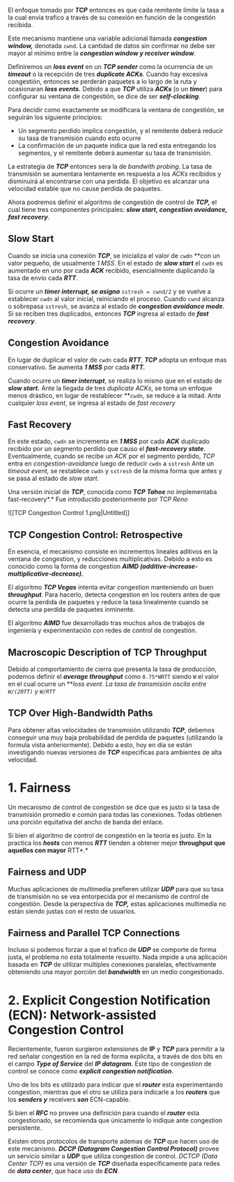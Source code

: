 El enfoque tomado por ***TCP*** entonces es que cada remitente limite la tasa a la cual envía trafico a través de su conexión en función de la congestión recibida.

Este mecanismo mantiene una variable adicional llamada ***congestion window,*** denotada `cwnd`. La cantidad de datos sin confirmar no debe ser mayor al mínimo entre la ***congestion window y receiver window***.

Definiremos un ***loss event*** en un ***TCP sender*** como la ocurrencia de un ***timeout*** o la recepción de tres ***duplicate ACKs***. Cuando hay excesiva congestión, entonces se perderán paquetes a lo largo de la ruta y ocasionaran ***loss events.*** Debido a que ***TCP*** utiliza ***ACKs*** (o un ***timer***) para configurar su ventana de congestión, se dice de ser ***self-clocking***.

Para decidir como exactamente se modificara la ventana de congestión, se seguirán los siguiente principios:

- Un segmento perdido implica congestión, y el remitente deberá reducir su tasa de transmisión cuando esto ocurre
- La confirmación de un paquete indica que la red esta entregando los segmentos, y el remitente deberá aumentar su tasa de transmisión.

La estrategia de ***TCP*** entonces sera la de *bandwith probing*. La tasa de transmisión se aumentara lentamente en respuesta a los *ACKs* recibidos y disminuirá al encontrarse con una perdida. El objetivo es alcanzar una velocidad estable que no cause perdida de paquetes.

Ahora podremos definir el algoritmo de congestión de control de ***TCP,*** el cual tiene tres componentes principales: ***slow start, congestion avoidance, fast recovery***.

## Slow Start

Cuando se inicia una conexión ***TCP***, se inicializa el valor de `cwdn` **con un valor pequeño, de usualmente *1 MSS*. En el estado de ***slow start*** el `cwdn` es aumentado en uno por cada ***ACK*** recibido, esencialmente duplicando la tasa de envío cada ***RTT***.

Si ocurre un ***timer interrupt, se asigna*** `sstresh = cwnd/2` y se vuelve a establecer `cwdn`  al valor inicial, reiniciando el proceso. Cuando `cwnd` alcanza o sobrepasa `sstresh`, se avanza al estado de ***congestion avoidance mode***. Si se reciben tres duplicados, entonces ***TCP*** ingresa al estado de ***fast recovery***.

## Congestion Avoidance

En lugar de duplicar el valor de `cwdn` cada ***RTT***, ***TCP*** adopta un enfoque mas conservativo. Se aumenta ***1 MSS*** por cada ***RTT.***

Cuando ocurre un ***timer interrupt***, se realiza lo mismo que en el estado de ***slow start.*** Ante la llegada de tres *duplicate ACKs*, se toma un enfoque menos drástico, en lugar de restablecer ***`cwdn`,* se reduce a la mitad. Ante cualquier *loss event*, se ingresa  al estado de *fast recovery*

## Fast Recovery

En este estado, `cwdn` se incrementa en ***1 MSS*** por cada ***ACK*** duplicado recibido por un segmento perdido que causo el ***fast-recovery state***. Eventualmente, cuando se recibe un *ACK* por el segmento perdido, *TCP* entra en *congestion-avoidance* luego de reducir `cwdn` a `sstresh` Ante un *timeout event,* se restablece `cwdn` y `sstresh` de la misma forma que antes y se pasa al estado de *slow start.*

Una versión inicial de ***TCP***, conocida como ***TCP Tahoe*** no implementaba fast-recovery*.* Fue introducido posteriormente por *TCP Reno* 

![[TCP Congestion Control 1.png|Untitled]]

## TCP Congestion Control: Retrospective

En esencia, el mecanismo consiste en incrementos lineales aditivos en la ventana de congestion, y reducciones multiplicativas. Debido a esto es conocido como la forma de congestion ***AIMD (additive-increase-multiplicative-decrease).***

El algoritmo ***TCP Vegas*** intenta evitar congestion manteniendo un buen ***throughput***. Para hacerlo, detecta congestion en los routers antes de que ocurre la perdida de paquetes y reduce la tasa linealmente cuando se detecta una perdida de paquetes inminente.

El algoritmo ***AIMD*** fue desarrollado tras muchos años de trabajos de ingeniería y experimentación con redes de control de congestión.

## Macroscopic Description of TCP Throughput

Debido al comportamiento de cierra que presenta la tasa de producción, podemos definir el ***average throughput*** como `0.75*WRTT` siendo `W` el valor en el cual ocurre un ***loss event. La tasa de transmisión oscila entre `W/(2RTT)` y `W/RTT`*

## TCP Over High-Bandwidth Paths

Para obtener altas velocidades de transmisión utilizando ***TCP***, debemos conseguir una muy baja probabilidad de perdida de paquetes (utilizando la formula vista anteriormente). Debido a esto, hoy en día se están investigando nuevas versiones de ***TCP*** especificas para ambientes de alta velocidad.

# 1. Fairness

Un mecanismo de control de congestión se dice que es justo si la tasa de transmisión promedio e común para todas las conexiones. Todas obtienen una porción equitativa del ancho de banda del enlace.

Si bien el algoritmo de control de congestión en la teoría es justo. En la practica los ***hosts*** con menos ***RTT*** tienden a obtener mejor **throughput  que aquellos con mayor** RTT*.*

## Fairness and UDP

Muchas aplicaciones de multimedia prefieren utilizar ***UDP*** para que su tasa de transmisión no se vea entorpecida por el mecanismo de control de congestión. Desde la perspectiva de ***TCP,*** estas aplicaciones multimedia no están siendo justas con el resto de usuarios.

## Fairness and Parallel TCP Connections

Incluso si podemos forzar a que el trafico de ***UDP*** se comporte de forma justa, el problema no esta totalmente resuelto. Nada impide a una aplicación basada en ***TCP*** de utilizar multiples conexiones paralelas, efectivamente obteniendo una mayor porción del ***bandwidth*** en un medio congestionado.

# 2. Explicit Congestion Notification (ECN): Network-assisted Congestion Control

Recientemente, fueron surgieron extensiones de **IP** y ***TCP*** para permitir a la red señalar congestión en la red de forma explicita, a través de dos bits en el campo ***Type of Service*** del ***IP datagram***. Este tipo de congestion de control se conoce como ***explicit congestion notification***.

Uno de los bits es utilizado para indicar que el ***router*** esta experimentando congestion, mientras que el otro se utiliza para indicarle a los ***routers*** que los ***senders y*** receivers ***son*** ECN-capable.

Si bien el ***RFC*** no provee una definición para cuando el ***router*** esta congestionado, se recomienda que únicamente lo indique ante congestion persistente.

Existen otros protocolos de transporte ademas de ***TCP*** que hacen uso de este mecanismo. ***DCCP (Datagram Congestion Control Protocol)*** provee un servicio similar a ***UDP*** que utiliza congestion de control. *DCTCP (Data Center TCP)* es una versión de ***TCP*** diseñada específicamente para redes de ***data center***, que hace uso de ***ECN***.